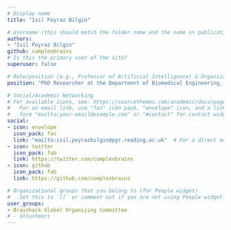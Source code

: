 ```yaml
---
# Display name
title: "Isil Poyraz Bilgin"

# Username (this should match the folder name and the name on publications)
authors:
- "Isil Poyraz Bilgin"
github: complexbrains
# Is this the primary user of the site?
superuser: false

# Role/position (e.g., Professor of Artificial Intelligence) & Organizations/Affiliations
position: "PhD Researcher at the Department of Biomedical Engineering, University of Reading, Reading, United Kingdom"

# Social/Academic Networking
# For available icons, see: https://sourcethemes.com/academic/docs/page-builder/#icons
#   For an email link, use "fas" icon pack, "envelope" icon, and a link in the
#   form "mailto:your-email@example.com" or "#contact" for contact widget.
social:
- icon: envelope
  icon_pack: fas
  link: "mailto:isil.poyrazbilgin@pgr.reading.ac.uk"  # For a direct email link, use "mailto:test@example.org".
- icon: twitter
  icon_pack: fab
  link: https://twitter.com/complexbrains
- icon: github
  icon_pack: fab
  link: https://github.com/complexbrains

# Organizational groups that you belong to (for People widget)
#   Set this to `[]` or comment out if you are not using People widget.
user_groups:
- Brainhack Global Organizing Committee
# - Volunteers
---
```

